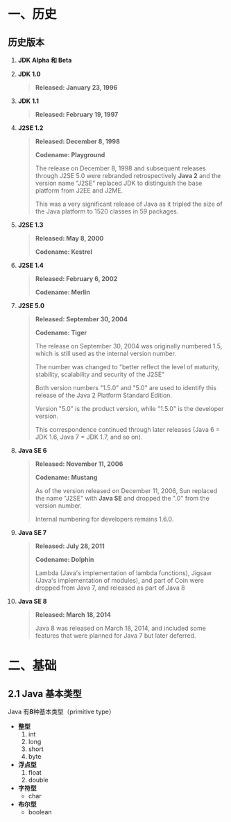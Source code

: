 # 一、历史



## 历史版本

1. **JDK Alpha 和 Beta**

2. **JDK 1.0**

   > **Released: January 23, 1996**

3. **JDK 1.1**

   > **Released: February 19, 1997**

4. **J2SE 1.2**

   > **Released: December 8, 1998**
   >
   > **Codename: Playground**
   >
   > The release on December 8, 1998 and subsequent releases through J2SE 5.0 were rebranded retrospectively **Java 2** and the version name "J2SE"  replaced JDK to distinguish the base platform from J2EE and J2ME. 
   >
   > This was a very significant release of Java as it tripled the size of the Java platform to 1520 classes in 59 packages.

5. **J2SE 1.3**

   > **Released: May 8, 2000**
   >
   > **Codename: Kestrel**

6. **J2SE 1.4**

   > **Released: February 6, 2002**
   >
   > **Codename: Merlin**

7. **J2SE 5.0**

   > **Released: September 30, 2004**
   >
   > **Codename: Tiger**
   >
   > The release on September 30, 2004 was originally numbered 1.5, which is still used as the internal version number. 
   >
   > The number was changed to "better reflect the level of maturity, stability, scalability and security of the J2SE"
   >
   > Both version numbers "1.5.0" and "5.0" are used to identify this release of the Java 2 Platform Standard Edition. 
   >
   > Version "5.0" is the product version, while "1.5.0" is the developer version. 
   >
   > 
   >
   > This correspondence continued through later releases (Java 6 = JDK 1.6, Java 7 = JDK 1.7, and so on).

8. **Java SE 6**

   > **Released: November 11, 2006**
   >
   > **Codename: Mustang**
   >
   > As of the version released on December 11, 2006, Sun replaced the name "J2SE" with **Java SE** and dropped the ".0" from the version number.
   >
   > Internal numbering for developers remains 1.6.0.

9. **Java SE 7**

   > **Released: July 28, 2011**
   >
   > **Codename: Dolphin**
   >
   > Lambda (Java's implementation of lambda functions), Jigsaw (Java's implementation of modules), and part of Coin were dropped from Java 7, and released as part of Java 8 

10. **Java SE 8**

    > **Released: March 18, 2014**
    >
    > Java 8 was released on March 18, 2014, and included some features that were planned for Java 7 but later deferred.





# 二、基础

## 2.1 Java 基本类型

Java 有**8**种基本类型（primitive type）

- **整型**
  1. int
  2. long
  3. short
  4. byte
- **浮点型**
  1. float
  2. double
- **字符型**
  - char
- **布尔型**
  - boolean





